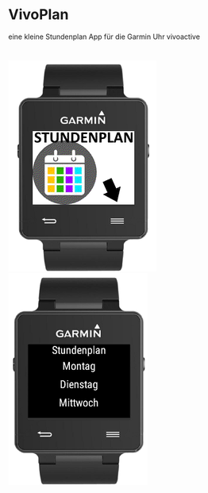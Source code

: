 # VivoPlan
eine kleine Stundenplan App für die Garmin Uhr vivoactive
#
![alt text](release/bild01.png "Title") ![alt text](release/bild02.png "Title")
